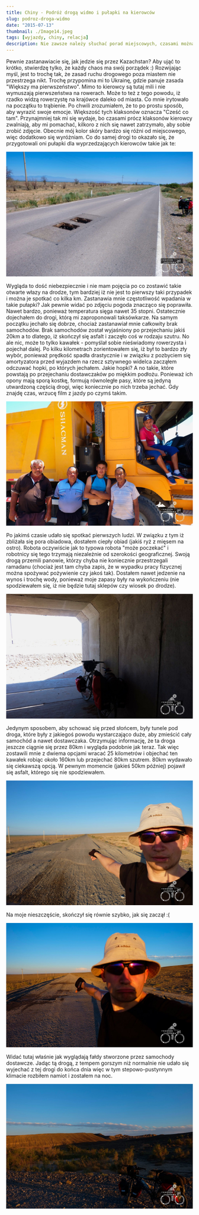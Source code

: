 ```yaml
---
title: Chiny - Podróż drogą widmo i pułapki na kierowców
slug: podroz-droga-widmo
date: "2015-07-13"
thumbnail: ./Image14.jpeg
tags: [wyjazdy, chiny, relacja]
description: Nie zawsze należy słuchać porad miejscowych, czasami można skończyć przebijając się przez odludzia.
---
```


Pewnie zastanawiacie się, jak jedzie się przez Kazachstan? Aby ująć to krótko, stwierdzę tylko, że każdy chaos ma swój porządek :) Rozwijając myśl, jest to trochę tak, że zasad ruchu drogowego poza miastem nie przestrzega nikt. Trochę przypomina mi to Ukrainę, gdzie panuje zasada "Większy ma pierwszeństwo". Mimo to kierowcy są tutaj mili i nie wymuszają pierwszeństwa na rowerach. Może to też z tego powodu, iż rzadko widzą rowerzystę na krajówce daleko od miasta. Co mnie irytowało na początku to trąbienie. Po chwili zrozumiałem, że to po prostu sposób, aby wyrazić swoje emocje. Większość tych klaksonów oznacza "Cześć co tam". Przynajmniej tak mi się wydaje, bo czasami prócz klaksonów kierowcy zwalniają, aby mi pomachać, kilkoro z nich się nawet zatrzymało, aby sobie zrobić zdjęcie. Obecnie mój kolor skóry bardzo się różni od miejscowego, więc dodatkowo się wyróżniam. Co do samej drogi to okazało się, że przygotowali oni pułapki dla wyprzedzających kierowców takie jak te:

![image](./Image15.jpeg)

Wygląda to dość niebezpiecznie i nie mam pojęcia po co zostawić takie otwarte włazy na drodze, tym bardziej iż nie jest to pierwszy taki przypadek i można je spotkać co kilka km. Zastanawia mnie częstotliwość wpadania w takie pułapki? Jak pewnie widać po zdjęciu pogoda znacząco się poprawiła. Nawet bardzo, ponieważ temperatura sięga nawet 35 stopni. Ostatecznie dojechałem do drogi, którą mi zaproponowali taksówkarze. Na samym początku jechało się dobrze, chociaż zastanawiał mnie całkowity brak samochodów. Brak samochodów został wyjaśniony po przejechaniu jakiś 20km a to dlatego, iż skończył się asfalt i zaczęło coś w rodzaju szutru. No ale nic, może to tylko kawałek - pomyślał sobie nieświadomy rowerzysta i pojechał dalej. Po kilku kilometrach zorientowałem się, iż był to bardzo zły wybór, ponieważ prędkość spadła drastycznie i w związku z pozbyciem się amortyzatora przed wyjazdem na rzecz sztywnego widelca zacząłem odczuwać hopki, po których jechałem. Jakie hopki? A no takie, które powstają po przejechaniu dostawczaków po miękkim podłożu. Ponieważ ich opony mają sporą kostkę, formują równoległe pasy, które są jedyną utwardzoną częścią drogi, więc koniecznie po nich trzeba jechać. Gdy znajdę czas, wrzucę film z jazdy po czymś takim.

![image](./Image16.jpeg)

Po jakimś czasie udało się spotkać pierwszych ludzi. W związku z tym iż zbliżała się pora obiadowa, dostałem ciepły obiad (jakiś ryż z mięsem na ostro). Robota oczywiście jak to typowa robota "może poczekać" i robotnicy się tego trzymają niezależnie od szerokości geograficznej. Swoją drogą przemili panowie, którzy chyba nie koniecznie przestrzegali ramadanu (chociaż jest tam chyba zapis, że w wypadku pracy fizycznej można spożywać pożywienie czy jakoś tak). Dostałem nawet jedzenie na wynos i trochę wody, ponieważ moje zapasy były na wykończeniu (nie spodziewałem się, iż nie będzie tutaj sklepów czy wiosek po drodze).

![image](./Image17.jpeg)

Jedynym sposobem, aby schować się przed słońcem, były tunele pod droga, które były z jakiegoś powodu wystarczająco duże, aby zmieścić cały samochód a nawet dostawczaka. Otrzymując informację, że ta droga jeszcze ciągnie się przez 80km i wygląda podobnie jak teraz. Tak więc zostawili mnie z dwiema opcjami wracać 25 kilometrów i objechać ten kawałek robiąc około 160km lub przejechać 80km szutrem. 80km wydawało się ciekawszą opcją. W pewnym momencie (jakieś 50km później) pojawił się asfalt, którego się nie spodziewałem.

![image](./Image18.jpeg)

Na moje nieszczęście, skończył się równie szybko, jak się zaczął :(

![image](./Image19.jpeg)

Widać tutaj właśnie jak wyglądają fałdy stworzone przez samochody dostawcze. Jadąc tą drogą, z tempem gorszym niż normalnie nie udało się wyjechać z tej drogi do końca dnia więc w tym stepowo-pustynnym klimacie rozbiłem namiot i zostałem na noc.

![image](./Image20.jpeg)